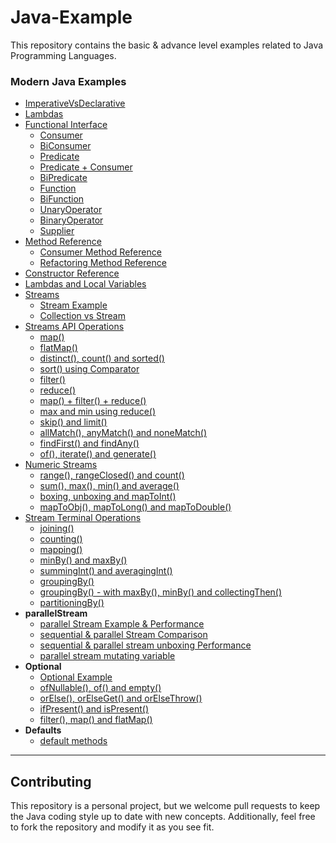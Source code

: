 # Java-Example
This repository contains the basic &amp; advance level examples related to Java Programming Languages.

### Modern Java Examples

  * [ImperativeVsDeclarative](Modern-Java-Examples/src/com/learn/imperativevsdeclarative)
  * [Lambdas](Modern-Java-Examples/src/com/learn/lambdas)
  * [Functional Interface](Modern-Java-Examples/src/com/learn/functionalInterfaces)
    * [Consumer](Modern-Java-Examples/src/com/learn/functionalInterfaces/ConsumerExample.java)
    * [BiConsumer](Modern-Java-Examples/src/com/learn/functionalInterfaces/BiConsumerExample.java)
    * [Predicate](Modern-Java-Examples/src/com/learn/functionalInterfaces/PredicateExample.java)
    * [Predicate + Consumer](Modern-Java-Examples/src/com/learn/functionalInterfaces/PredicateAndConsumerExample.java)
    * [BiPredicate](Modern-Java-Examples/src/com/learn/functionalInterfaces/BiPredicateExample.java)
    * [Function](Modern-Java-Examples/src/com/learn/functionalInterfaces/FunctionExample.java)
    * [BiFunction](Modern-Java-Examples/src/com/learn/functionalInterfaces/BiFunctionExample.java)
    * [UnaryOperator](Modern-Java-Examples/src/com/learn/functionalInterfaces/UnaryOperatorExample.java)
    * [BinaryOperator](Modern-Java-Examples/src/com/learn/functionalInterfaces/BinaryOperatorExample.java)
    * [Supplier](Modern-Java-Examples/src/com/learn/functionalInterfaces/SupplierExample.java)
  * [Method Reference](Modern-Java-Examples/src/com/learn/methodreference/FunctionMethodReferenceExample.java)
    * [Consumer Method Reference](Modern-Java-Examples/src/com/learn/methodreference/ConsumerMethodReferenceExample.java)
    * [Refactoring Method Reference](Modern-Java-Examples/src/com/learn/methodreference/RefactorMethodReferenceExample.java)
  * [Constructor Reference](Modern-Java-Examples/src/com/learn/constructorreference/ConstructorReferenceExample.java)
  * [Lambdas and Local Variables](Modern-Java-Examples/src/com/learn/lambdas/LambdaVariable1.java)
  * [Streams](Modern-Java-Examples/src/com/learn/streams)
    * [Stream Example](Modern-Java-Examples/src/com/learn/streams/StreamsExample.java)
    * [Collection vs Stream](Modern-Java-Examples/src/com/learn/streams/CollectionVsStream.java)
  * [Streams API Operations](Modern-Java-Examples/src/com/learn/streams/StreamsExample.java)
    * [map()](Modern-Java-Examples/src/com/learn/streams/StreamsMapExample.java)
    * [flatMap()](Modern-Java-Examples/src/com/learn/streams/StreamsFlatMapExample.java)
    * [distinct(), count() and sorted()](Modern-Java-Examples/src/com/learn/streams/StreamsFlatMapExample.java)
    * [sort() using Comparator](Modern-Java-Examples/src/com/learn/streams/StreamsComparatorExample.java)
    * [filter()](Modern-Java-Examples/src/com/learn/streams/StreamsFilterExample.java)
    * [reduce()](Modern-Java-Examples/src/com/learn/streams/StreamsReduceExample.java)
    * [map() + filter() + reduce()](Modern-Java-Examples/src/com/learn/streams/StreamMapReduceExample.java)
    * [max and min using reduce()](Modern-Java-Examples/src/com/learn/streams/StreamsMinMaxExample.java)
    * [skip() and limit()](Modern-Java-Examples/src/com/learn/streams/StreamsLimitSkipExample.java)
    * [allMatch(), anyMatch() and noneMatch()](Modern-Java-Examples/src/com/learn/streams/StreamsMatchExample.java)
    * [findFirst() and findAny()](Modern-Java-Examples/src/com/learn/streams/StreamsFindExample.java)
    * [of(), iterate() and generate()](Modern-Java-Examples/src/com/learn/streams/StreamOfGenerateIterateExample.java)
  * [ Numeric Streams](Modern-Java-Examples/src/com/learn/numericstreams/NumericStreamsExample.java)
    * [range(), rangeClosed() and count()](Modern-Java-Examples/src/com/learn/numericstreams/NumericStreamRangesExample.java)
    * [sum(), max(), min() and average()](Modern-Java-Examples/src/com/learn/numericstreams/NumericStreamAggregateExample.java)
    * [boxing, unboxing and mapToInt()](Modern-Java-Examples/src/com/learn/numericstreams/NumericStreamsBoxingUnboxingExample.java)
    * [mapToObj(), mapToLong() and mapToDouble()](Modern-Java-Examples/src/com/learn/numericstreams/NumericStreamsMapExample.java)
  * [ Stream Terminal Operations ](Modern-Java-Examples/src/com/learn/streams_terminal)
    * [ joining()](Modern-Java-Examples/src/com/learn/streams_terminal/StreamsJoiningExample.java)
    * [ counting()](Modern-Java-Examples/src/com/learn/streams_terminal/StreamsCountingExample.java)
    * [ mapping()](Modern-Java-Examples/src/com/learn/streams_terminal/StreamsMappingExample.java)
    * [ minBy() and maxBy()](Modern-Java-Examples/src/com/learn/streams_terminal/StreamsMinByMaxByExample.java)
    * [ summingInt() and averagingInt()](Modern-Java-Examples/src/com/learn/streams_terminal/StreamsSumAvgExample.java)
    * [ groupingBy()](Modern-Java-Examples/src/com/learn/streams_terminal/StreamsGroupingByExample.java)
    * [ groupingBy() - with maxBy(), minBy() and collectingThen()](Modern-Java-Examples/src/com/learn/streams_terminal/StreamsMinMaxCollectingThenExample.java)
    * [ partitioningBy()](Modern-Java-Examples/src/com/learn/streams_terminal/StreamsPartitioningByExample.java)
  * **parallelStream** 
    * [ parallel Stream Example & Performance](Modern-Java-Examples/src/com/learn/parallelstream/ParallelStreamExample.java)
    * [ sequential & parallel Stream Comparison ](Modern-Java-Examples/src/com/learn/parallelstream/ParallelStreamExample1.java)
    * [ sequential & parallel stream unboxing Performance ](Modern-Java-Examples/src/com/learn/parallelstream/ParallelStreamBoxedExample.java)
    * [ parallel stream mutating variable](Modern-Java-Examples/src/com/learn/parallelstream/SumClient.java)
  * **Optional** 
    * [Optional Example](Modern-Java-Examples/src/com/learn/optional/OptionalExample.java)
    * [ofNullable(), of() and empty()](Modern-Java-Examples/src/com/learn/optional/OptionalOfEmptyNullableExample.java)
    * [orElse(), orElseGet() and orElseThrow()](Modern-Java-Examples/src/com/learn/optional/OptionalOrElseExample.java)
    * [ifPresent() and isPresent()](Modern-Java-Examples/src/com/learn/optional/OptionalPresentExample.java)
    * [filter(), map() and flatMap()](Modern-Java-Examples/src/com/learn/optional/OptionalMapFlatMapExample.java)
  * **Defaults**
    * [default methods](Modern-Java-Examples/src/com/learn/defaults/DefaultsMethodExample.java)

<hr />

## Contributing

This repository is a personal project, but we welcome pull requests to keep the Java coding style up to date with new concepts. Additionally, feel free to fork the repository and modify it as you see fit.






































